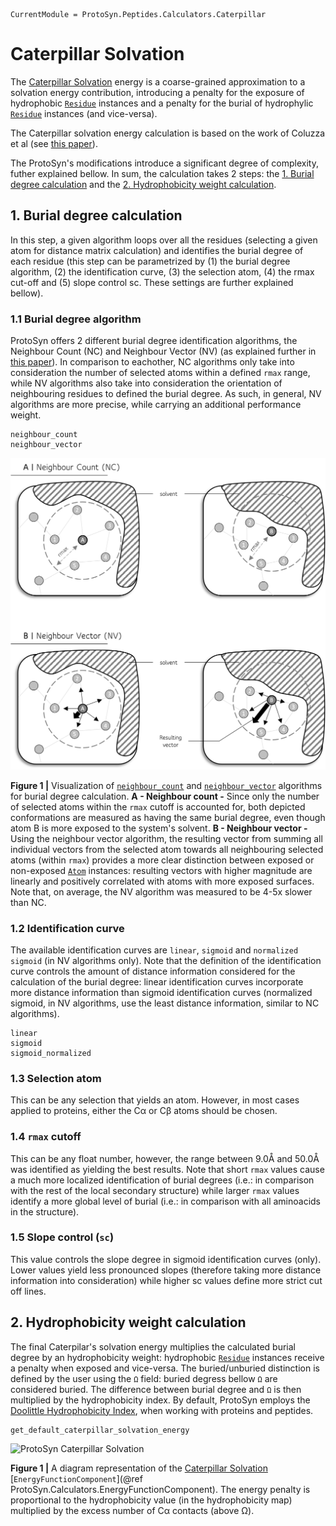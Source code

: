 ```@meta
CurrentModule = ProtoSyn.Peptides.Calculators.Caterpillar
```

# Caterpillar Solvation

The [Caterpillar Solvation](@ref) energy is a coarse-grained approximation to a solvation energy contribution, introducing a penalty for the exposure of hydrophobic [`Residue`](@ref) instances and a penalty for the burial of hydrophylic [`Residue`](@ref) instances (and vice-versa). 

The Caterpillar solvation energy calculation is based on the work of Coluzza
et al (see [this paper](https://journals.plos.org/plosone/article?id=10.1371/journal.pone.0020853)).

The ProtoSyn's modifications introduce a significant degree of complexity, futher explained bellow. In sum, the calculation takes 2 steps: the [1. Burial degree calculation](@ref) and the [2. Hydrophobicity weight calculation](@ref).


## 1. Burial degree calculation

In this step, a given algorithm loops over all the residues (selecting a given
atom for distance matrix calculation) and identifies the burial degree of each
residue (this step can be parametrized by (1) the burial degree algorithm, (2)
the identification curve, (3) the selection atom, (4) the rmax cut-off and (5)
slope control sc. These settings are further explained bellow).

### 1.1 Burial degree algorithm
ProtoSyn offers 2 different burial degree identification algorithms, the Neighbour Count (NC) and Neighbour Vector (NV) (as explained further in [this paper](https://pubmed.ncbi.nlm.nih.gov/19234730/)). In comparison to eachother, NC algorithms only take into consideration the number of selected atoms within a defined `rmax` range, while NV algorithms also take into consideration the orientation of neighbouring residues to defined the burial degree. As such, in general, NV algorithms are more precise, while carrying an additional performance weight.

```@docs
neighbour_count
neighbour_vector
```

![ProtoSyn Neighbour Count Neighbour Vector](../../../assets/ProtoSyn-nc-nv.png)

**Figure 1 |** Visualization of [`neighbour_count`](@ref) and [`neighbour_vector`](@ref) algorithms for burial degree calculation. **A - Neighbour count -** Since only the number of selected atoms within the `rmax` cutoff is accounted for, both depicted conformations are measured as having the same burial degree, even though atom B is more exposed to the system's solvent. **B - Neighbour vector -** Using the neighbour vector algorithm, the resulting vector from summing all individual vectors from the selected atom towards all neighbouring selected atoms (within `rmax`) provides a more clear distinction between exposed or non-exposed [`Atom`](@ref) instances: resulting vectors with higher magnitude are linearly and positively correlated with atoms with more exposed surfaces. Note that, on average, the NV algorithm was measured to be 4-5x slower than NC.

### 1.2 Identification curve
The available identification curves are `linear`, `sigmoid` and `normalized sigmoid`
(in NV algorithms only). Note that the definition of the identification curve
controls the amount of distance information considered for the calculation of
the burial degree: linear identification curves incorporate more distance
information than sigmoid identification curves (normalized sigmoid, in NV
algorithms, use the least distance information, similar to NC algorithms).

```@docs
linear
sigmoid
sigmoid_normalized
```

### 1.3 Selection atom
This can be any selection that yields an atom. However, in most cases applied
to proteins, either the Cα or Cβ atoms should be chosen.

### 1.4 `rmax` cutoff
This can be any float number, however, the range between 9.0Å and 50.0Å was
identified as yielding the best results. Note that short `rmax` values cause a
much more localized identification of burial degrees (i.e.: in comparison with
the rest of the local secondary structure) while larger `rmax` values identify a more
global level of burial (i.e.: in comparison with all aminoacids in the
structure).

### 1.5 Slope control (`sc`)
This value controls the slope degree in sigmoid identification curves (only). Lower
values yield less pronounced slopes (therefore taking more distance
information into consideration) while higher sc values define more strict
cut off lines.

## 2. Hydrophobicity weight calculation

The final Caterpilar's solvation energy multiplies the calculated burial degree by an hydrophobicity weight: hydrophobic [`Residue`](@ref) instances receive a penalty when exposed and vice-versa. The buried/unburied distinction is defined by the user using the `Ω` field: buried degress bellow `Ω` are considered buried. The difference between burial degree and `Ω` is then multiplied by the hydrophobicity index. By default, ProtoSyn employs the [Doolittle Hydrophobicity Index](https://resources.qiagenbioinformatics.com/manuals/clcgenomicsworkbench/650/Hydrophobicity_scales.html), when working with proteins and peptides.

```@docs
get_default_caterpillar_solvation_energy
```

![ProtoSyn Caterpillar Solvation](../../../assets/ProtoSyn-caterpillar-solvation.png)

**Figure 1 |** A diagram representation of the [Caterpillar Solvation](@ref) [`EnergyFunctionComponent`](@ref ProtoSyn.Calculators.EnergyFunctionComponent). The energy penalty is proportional to the hydrophobicity value (in the hydrophobicity map) multiplied by the excess number of Cα contacts (above Ω).